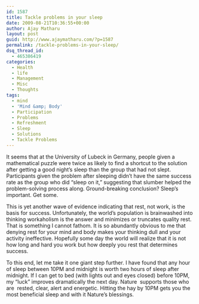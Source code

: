 ```yaml
---
id: 1587
title: Tackle problems in your sleep
date: 2009-08-21T10:36:55+00:00
author: Ajay Matharu
layout: post
guid: http://www.ajaymatharu.com/?p=1587
permalink: /tackle-problems-in-your-sleep/
dsq_thread_id:
  - 465386419
categories:
  - Health
  - life
  - Management
  - Misc
  - Thoughts
tags:
  - mind
  - 'Mind &amp; Body'
  - Participation
  - Problems
  - Refreshment
  - Sleep
  - Solutions
  - Tackle Problems
---
```

It seems that at the University of Lubeck in Germany, people given a mathematical puzzle were twice as likely to find a shortcut to the solution after getting a good night&#8217;s sleep than the group that had not slept. Participants given the problem after sleeping didn&#8217;t have the same success rate as the group who did &#8220;sleep on it,&#8221; suggesting that slumber helped the problem-solving process along. Ground-breaking conclusion? Sleep&#8217;s important. Get some.

This is yet another wave of evidence indicating that rest, not work, is the basis for success. Unfortunately, the world&#8217;s population is brainwashed into thinking workaholism is the answer and minimizes or truncates quality rest. That is something I cannot fathom. It is so abundantly obvious to me that denying rest for your mind and body makes your thinking dull and your activity ineffective. Hopefully some day the world will realize that it is not how long and hard you work but how deeply you rest that determines success.

To this end, let me take it one giant step further. I have found that any hour of sleep between 10PM and midnight is worth two hours of sleep after midnight. If I can get to bed (with lights out and eyes closed) before 10PM, my &#8220;luck&#8221; improves dramatically the next day. Nature  supports those who are  rested, clear, alert and energetic. Hitting the hay by 10PM gets you the most beneficial sleep and with it Nature&#8217;s blessings.